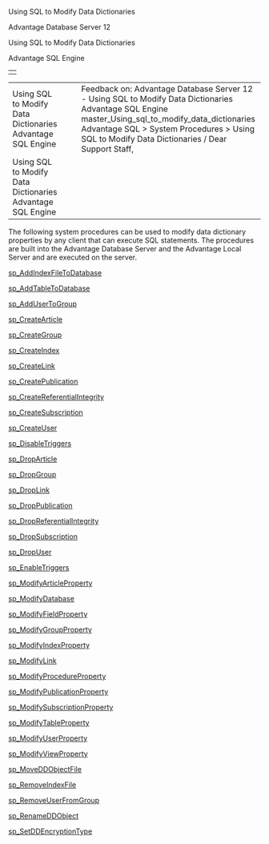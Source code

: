 Using SQL to Modify Data Dictionaries




Advantage Database Server 12  

Using SQL to Modify Data Dictionaries

Advantage SQL Engine

|  |
| --- |
|  |

|  |  |  |  |  |
| --- | --- | --- | --- | --- |
| Using SQL to Modify Data Dictionaries  Advantage SQL Engine |  |  | Feedback on: Advantage Database Server 12 - Using SQL to Modify Data Dictionaries Advantage SQL Engine master\_Using\_sql\_to\_modify\_data\_dictionaries Advantage SQL > System Procedures > Using SQL to Modify Data Dictionaries / Dear Support Staff, |  |
| Using SQL to Modify Data Dictionaries  Advantage SQL Engine |  |  |  |  |

The following system procedures can be used to modify data dictionary properties by any client that can execute SQL statements. The procedures are built into the Advantage Database Server and the Advantage Local Server and are executed on the server.

[sp\_AddIndexFileToDatabase](master_sp_addindexfiletodatabase.htm)

[sp\_AddTableToDatabase](master_sp_addtabletodatabase.htm)

[sp\_AddUserToGroup](master_sp_addusertogroup.htm)

[sp\_CreateArticle](master_sp_createarticle.htm)

[sp\_CreateGroup](master_sp_creategroup.htm)

[sp\_CreateIndex](master_sp_createindex.htm)

[sp\_CreateLink](master_sp_createlink.htm)

[sp\_CreatePublication](master_sp_createpublication.htm)

[sp\_CreateReferentialIntegrity](master_sp_createreferentialintegrity.htm)

[sp\_CreateSubscription](master_sp_createsubscription.htm)

[sp\_CreateUser](master_sp_createuser.htm)

[sp\_DisableTriggers](master_sp_disabletriggers.htm)

[sp\_DropArticle](master_sp_droparticle.htm)

[sp\_DropGroup](master_sp_dropgroup.htm)

[sp\_DropLink](master_sp_droplink.htm)

[sp\_DropPublication](master_sp_droppublication.htm)

[sp\_DropReferentialIntegrity](master_sp_dropreferentialintegrity.htm)

[sp\_DropSubscription](master_sp_dropsubscription.htm)

[sp\_DropUser](master_sp_dropuser.htm)

[sp\_EnableTriggers](master_sp_enabletriggers.htm)

[sp\_ModifyArticleProperty](master_sp_modifyarticleproperty.htm)

[sp\_ModifyDatabase](master_sp_modifydatabase.htm)

[sp\_ModifyFieldProperty](master_sp_modifyfieldproperty.htm)

[sp\_ModifyGroupProperty](master_sp_modifygroupproperty.htm)

[sp\_ModifyIndexProperty](master_sp_modifyindexproperty.htm)

[sp\_ModifyLink](master_sp_modifylink.htm)

[sp\_ModifyProcedureProperty](master_sp_modifyprocedureproperty.htm)

[sp\_ModifyPublicationProperty](master_sp_modifypublicationproperty.htm)

[sp\_ModifySubscriptionProperty](master_sp_modifysubscriptionproperty.htm)

[sp\_ModifyTableProperty](master_sp_modifytableproperty.htm)

[sp\_ModifyUserProperty](master_sp_modifyuserproperty.htm)

[sp\_ModifyViewProperty](master_sp_modifyviewproperty.htm)

[sp\_MoveDDObjectFile](master_sp_moveddobjectfile.htm)

[sp\_RemoveIndexFile](master_sp_removeindexfile.htm)

[sp\_RemoveUserFromGroup](master_sp_removeuserfromgroup.htm)

[sp\_RenameDDObject](master_sp_renameddobject.htm)

[sp\_SetDDEncryptionType](master_sp_setddencryptiontype.htm)